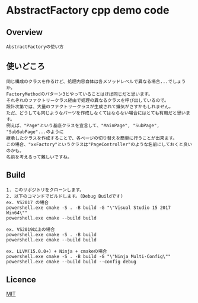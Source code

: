 # AbstractFactory cpp demo code

## Overview

    AbstractFactoryの使い方

## 使いどころ

    同じ構成のクラスを作るけど、処理内容自体は各メソッドレベルで異なる場合...でしょうか。  
    FactoryMethodのパターン3とやっていることはほぼ同じだと思います。  
    それぞれのファクトリークラス経由で処理の異なるクラスを呼び出しているので。  
    設計次第では、大量のファクトリークラスが生成されて嫌気がさすかもしれません。  
    ただ、どうしても同じようなパーツを作成しなくてはならない場合にはとても有用だと思います。  
    例えば、"Page"という基底クラスを宣言して、"MainPage", "SubPage", "SubSubPage"...のように  
    継承したクラスを作成することで、各ページの切り替えを簡単に行うことが出来ます。  
    この場合、"xxFactory"というクラスは"PageController"のような名前にしておくと良いのかも。  
    名前を考えるって難しいですね。  

## Build

    1. このリポジトリをクローンします。  
    2. 以下のコマンドでビルドします。(Debug Buildです)  
    ex. VS2017 の場合  
    powershell.exe cmake -S . -B build -G "\"Visual Studio 15 2017 Win64\""  
    powershell.exe cmake --build build  

    ex. VS2019以上の場合  
    powershell.exe cmake -S . -B build  
    powershell.exe cmake --build build 

    ex. LLVM(15.0.0+) + Ninja + cmakeの場合  
    powershell.exe cmake -S . -B build -G "\"Ninja Multi-Config\""
    powershell.exe cmake --build build --config debug

## Licence

[MIT](https://github.com/IwachanOrigin/abstractfactory_cpp/blob/master/LICENSE)

